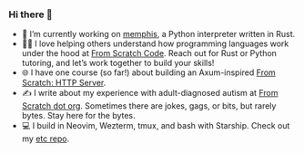 ### Hi there 👋

- 🔭 I’m currently working on [memphis](https://github.com/JonesBeach/memphis), a Python interpreter written in Rust.
- 👨‍🎓 I love helping others understand how programming languages work under the hood at [From Scratch Code](https://fromscratchcode.com/). Reach out for Rust or Python tutoring, and let’s work together to build your skills!
- 🌐 I have one course (so far!) about building an Axum-inspired [From Scratch: HTTP Server](https://fromscratchcode.com/courses/).
- ✍️ I write about my experience with adult-diagnosed autism at [From Scratch dot org](https://fromscratchdotorg.substack.com/). Sometimes there are jokes, gags, or bits, but rarely bytes. Stay here for the bytes.
- 💻 I build in Neovim, Wezterm, tmux, and bash with Starship. Check out my [etc repo](https://github.com/JonesBeach/etc).
